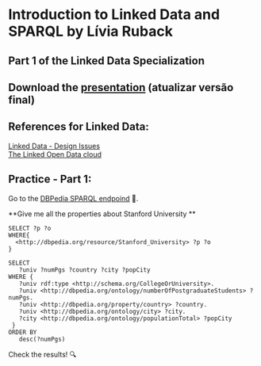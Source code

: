 # Introduction to Linked Data and SPARQL by Lívia Ruback
## Part 1 of the Linked Data Specialization

## Download the [presentation](https://github.com/liviaruback/intro_linkeddata/raw/master/intro_linked_data.pdf)  (atualizar versão final)

## References for Linked Data:
[Linked Data - Design Issues](https://www.w3.org/DesignIssues/LinkedData.html)<br>
[The Linked Open Data cloud](https://lod-cloud.net/)

## Practice - Part 1:
Go to the [DBPedia SPARQL endpoind](https://dbpedia.org/sparql) :link:.

**Give me all the properties about Stanford University **

```
SELECT ?p ?o
WHERE{ 
  <http://dbpedia.org/resource/Stanford_University> ?p ?o
}

```


```sparql
SELECT 
   ?univ ?numPgs ?country ?city ?popCity
WHERE {
   ?univ rdf:type <http://schema.org/CollegeOrUniversity>.  
   ?univ <http://dbpedia.org/ontology/numberOfPostgraduateStudents> ?numPgs.
   ?univ <http://dbpedia.org/property/country> ?country.
   ?univ <http://dbpedia.org/ontology/city> ?city.
   ?city <http://dbpedia.org/ontology/populationTotal> ?popCity
 }
ORDER BY 
   desc(?numPgs)
```

Check the results! :mag:


